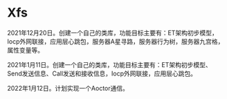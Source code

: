 # Xfs

2021年12月20日。创建一个自己的类库，功能目标主要有：ET架构初步模型，Iocp外网联接，应用层心跳包，服务器A星寻路，服务器行为树，服务器九宫格，属性变量等。

2021年1月11日。创建一个自己的类库，功能目标主要有：ET架构初步模型、Send发送信息、Call发送和接收信息，Iocp外网联接，应用层心跳包。

2022年1月12日。计划实现一个Aoctor通信。

